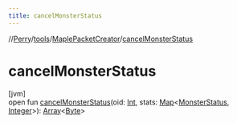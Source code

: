 ```yaml
---
title: cancelMonsterStatus
---
```

//[Perry](../../../index.html)/[tools](../index.html)/[MaplePacketCreator](index.html)/[cancelMonsterStatus](cancel-monster-status.html)



# cancelMonsterStatus



[jvm]\
open fun [cancelMonsterStatus](cancel-monster-status.html)(oid: [Int](https://kotlinlang.org/api/latest/jvm/stdlib/kotlin/-int/index.html), stats: [Map](https://docs.oracle.com/javase/8/docs/api/java/util/Map.html)<[MonsterStatus](../../client.status/-monster-status/index.html), [Integer](https://docs.oracle.com/javase/8/docs/api/java/lang/Integer.html)>): [Array](https://kotlinlang.org/api/latest/jvm/stdlib/kotlin/-array/index.html)<[Byte](https://kotlinlang.org/api/latest/jvm/stdlib/kotlin/-byte/index.html)>




